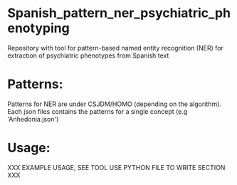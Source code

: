 # Spanish_pattern_ner_psychiatric_phenotyping
Repository with tool for pattern-based named entity recognition (NER) for extraction of psychiatric phenotypes from Spanish text

# Patterns:
Patterns for NER are under CSJDM/HOMO (depending on the algorithm). Each json files contains the patterns for a single concept (e.g 'Anhedonia.json')

# Usage:
XXX EXAMPLE USAGE, SEE TOOL USE PYTHON FILE TO WRITE SECTION XXX
